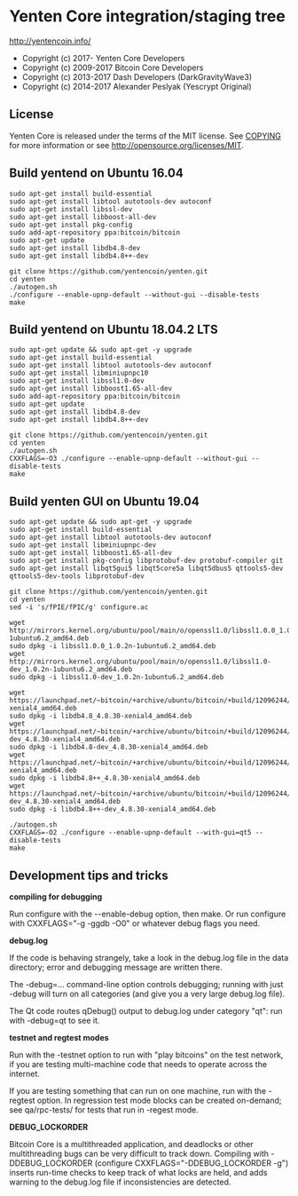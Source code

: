 Yenten Core integration/staging tree
=====================================

http://yentencoin.info/

* Copyright (c) 2017-     Yenten Core Developers
* Copyright (c) 2009-2017 Bitcoin Core Developers
* Copyright (c) 2013-2017 Dash Developers (DarkGravityWave3)
* Copyright (c) 2014-2017 Alexander Peslyak (Yescrypt Original)

License
-------

Yenten Core is released under the terms of the MIT license. See [COPYING](COPYING) for more
information or see http://opensource.org/licenses/MIT.

Build yentend on Ubuntu 16.04
-------------------

    sudo apt-get install build-essential
    sudo apt-get install libtool autotools-dev autoconf
    sudo apt-get install libssl-dev
    sudo apt-get install libboost-all-dev
    sudo apt-get install pkg-config
    sudo add-apt-repository ppa:bitcoin/bitcoin
    sudo apt-get update
    sudo apt-get install libdb4.8-dev
    sudo apt-get install libdb4.8++-dev
    
    git clone https://github.com/yentencoin/yenten.git
    cd yenten
    ./autogen.sh
    ./configure --enable-upnp-default --without-gui --disable-tests
    make

Build yentend on Ubuntu 18.04.2 LTS
-------------------

    sudo apt-get update && sudo apt-get -y upgrade
    sudo apt-get install build-essential
    sudo apt-get install libtool autotools-dev autoconf
    sudo apt-get install libminiupnpc10
    sudo apt-get install libssl1.0-dev
    sudo apt-get install libboost1.65-all-dev
    sudo add-apt-repository ppa:bitcoin/bitcoin
    sudo apt-get update
    sudo apt-get install libdb4.8-dev
    sudo apt-get install libdb4.8++-dev

    git clone https://github.com/yentencoin/yenten.git
    cd yenten
    ./autogen.sh
    CXXFLAGS=-O3 ./configure --enable-upnp-default --without-gui --disable-tests
    make
    
Build yenten GUI on Ubuntu 19.04
-------------------

    sudo apt-get update && sudo apt-get -y upgrade
    sudo apt-get install build-essential
    sudo apt-get install libtool autotools-dev autoconf
    sudo apt-get install libminiupnpc-dev
    sudo apt-get install libboost1.65-all-dev
    sudo apt-get install pkg-config libprotobuf-dev protobuf-compiler git
    sudo apt-get install libqt5gui5 libqt5core5a libqt5dbus5 qttools5-dev qttools5-dev-tools libprotobuf-dev
    
    git clone https://github.com/yentencoin/yenten.git
    cd yenten
    sed -i 's/fPIE/fPIC/g' configure.ac
    
    wget http://mirrors.kernel.org/ubuntu/pool/main/o/openssl1.0/libssl1.0.0_1.0.2n-1ubuntu6.2_amd64.deb
    sudo dpkg -i libssl1.0.0_1.0.2n-1ubuntu6.2_amd64.deb
    wget http://mirrors.kernel.org/ubuntu/pool/main/o/openssl1.0/libssl1.0-dev_1.0.2n-1ubuntu6.2_amd64.deb
    sudo dpkg -i libssl1.0-dev_1.0.2n-1ubuntu6.2_amd64.deb
    
    wget https://launchpad.net/~bitcoin/+archive/ubuntu/bitcoin/+build/12096244/+files/libdb4.8_4.8.30-xenial4_amd64.deb
    sudo dpkg -i libdb4.8_4.8.30-xenial4_amd64.deb
    wget https://launchpad.net/~bitcoin/+archive/ubuntu/bitcoin/+build/12096244/+files/libdb4.8-dev_4.8.30-xenial4_amd64.deb
    sudo dpkg -i libdb4.8-dev_4.8.30-xenial4_amd64.deb
    wget https://launchpad.net/~bitcoin/+archive/ubuntu/bitcoin/+build/12096244/+files/libdb4.8++_4.8.30-xenial4_amd64.deb
    sudo dpkg -i libdb4.8++_4.8.30-xenial4_amd64.deb
    wget https://launchpad.net/~bitcoin/+archive/ubuntu/bitcoin/+build/12096244/+files/libdb4.8++-dev_4.8.30-xenial4_amd64.deb
    sudo dpkg -i libdb4.8++-dev_4.8.30-xenial4_amd64.deb
    
    ./autogen.sh
    CXXFLAGS=-O2 ./configure --enable-upnp-default --with-gui=qt5 --disable-tests
    make

Development tips and tricks
---------------------------

**compiling for debugging**

Run configure with the --enable-debug option, then make. Or run configure with
CXXFLAGS="-g -ggdb -O0" or whatever debug flags you need.

**debug.log**

If the code is behaving strangely, take a look in the debug.log file in the data directory;
error and debugging message are written there.

The -debug=... command-line option controls debugging; running with just -debug will turn
on all categories (and give you a very large debug.log file).

The Qt code routes qDebug() output to debug.log under category "qt": run with -debug=qt
to see it.

**testnet and regtest modes**

Run with the -testnet option to run with "play bitcoins" on the test network, if you
are testing multi-machine code that needs to operate across the internet.

If you are testing something that can run on one machine, run with the -regtest option.
In regression test mode blocks can be created on-demand; see qa/rpc-tests/ for tests
that run in -regest mode.

**DEBUG_LOCKORDER**

Bitcoin Core is a multithreaded application, and deadlocks or other multithreading bugs
can be very difficult to track down. Compiling with -DDEBUG_LOCKORDER (configure
CXXFLAGS="-DDEBUG_LOCKORDER -g") inserts run-time checks to keep track of what locks
are held, and adds warning to the debug.log file if inconsistencies are detected.
